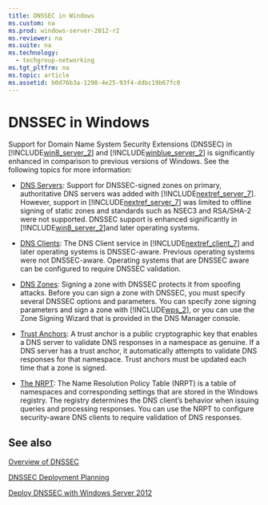 ```yaml
---
title: DNSSEC in Windows
ms.custom: na
ms.prod: windows-server-2012-r2
ms.reviewer: na
ms.suite: na
ms.technology: 
  - techgroup-networking
ms.tgt_pltfrm: na
ms.topic: article
ms.assetid: b0d76b3a-1298-4e25-93f4-ddbc19b67fc0
---
```

# DNSSEC in Windows
Support for Domain Name System Security Extensions \(DNSSEC\) in [!INCLUDE[win8_server_2](../Token/win8_server_2_md.md)] and [!INCLUDE[winblue_server_2](../Token/winblue_server_2_md.md)] is significantly enhanced in comparison to previous versions of Windows. See the following topics for more information:  
  
-   [DNS Servers](../Topic/DNS-Servers.md): Support for DNSSEC\-signed zones on primary, authoritative DNS servers was added with [!INCLUDE[nextref_server_7](../Token/nextref_server_7_md.md)]. However, support in [!INCLUDE[nextref_server_7](../Token/nextref_server_7_md.md)] was limited to offline signing of static zones and standards such as NSEC3 and RSA\/SHA\-2 were not supported. DNSSEC support is enhanced significantly in [!INCLUDE[win8_server_2](../Token/win8_server_2_md.md)]and later operating systems.  
  
-   [DNS Clients](../Topic/DNS-Clients.md): The DNS Client service in [!INCLUDE[nextref_client_7](../Token/nextref_client_7_md.md)] and later operating systems is DNSSEC\-aware. Previous operating systems were not DNSSEC\-aware. Operating systems that are DNSSEC aware can be configured to require DNSSEC validation.  
  
-   [DNS Zones](../Topic/DNS-Zones.md): Signing a zone with DNSSEC protects it from spoofing attacks. Before you can sign a zone with DNSSEC, you must specify several DNSSEC options and parameters. You can specify zone signing parameters and sign a zone with [!INCLUDE[wps_2](../Token/wps_2_md.md)], or you can use the Zone Signing Wizard that is provided in the DNS Manager console.  
  
-   [Trust Anchors](../Topic/Trust-Anchors.md): A trust anchor is a public cryptographic key that enables a DNS server to validate DNS responses in a namespace as genuine. If a DNS server has a trust anchor, it automatically attempts to validate DNS responses for that namespace. Trust anchors must be updated each time that a zone is signed.  
  
-   [The NRPT](../Topic/The-NRPT.md): The Name Resolution Policy Table \(NRPT\) is a table of namespaces and corresponding settings that are stored in the Windows registry. The registry determines the DNS client’s behavior when issuing queries and processing responses. You can use the NRPT to configure security\-aware DNS clients to require validation of DNS responses.  
  
## See also  
[Overview of DNSSEC](../Topic/Overview-of-DNSSEC.md)  
  
[DNSSEC Deployment Planning](../Topic/DNSSEC-Deployment-Planning.md)  
  
[Deploy DNSSEC with Windows Server 2012](../Topic/Deploy-DNSSEC-with-Windows-Server-2012.md)  
  
